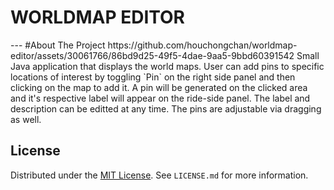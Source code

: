 # WORLDMAP EDITOR

<!-- ABOUT THE PROJECT --!>


--- 

#About The Project



https://github.com/houchongchan/worldmap-editor/assets/30061766/86bd9d25-49f5-4dae-9aa5-9bbd60391542




Small Java application that displays the world maps. User can add pins to specific locations of interest by toggling `Pin` on the right side panel and then clicking on the map to add it. 
A pin will be generated on the clicked area and it's respective label will appear on the ride-side panel. The label and description can be editted at any time. The pins are adjustable via dragging as well. 

<!-- LICENSE -->

## License

Distributed under the [MIT License][license-url]. See `LICENSE.md` for more information.


<!-- https://www.markdownguide.org/basic-syntax/#reference-style-links -->

[license-url]: https://github.com/
